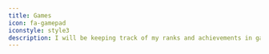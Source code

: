```yaml
---
title: Games
icon: fa-gamepad
iconstyle: style3
description: I will be keeping track of my ranks and achievements in games. This will be from divisions in "League of Legends" to challenge runs on "Dark Souls".
---
```


